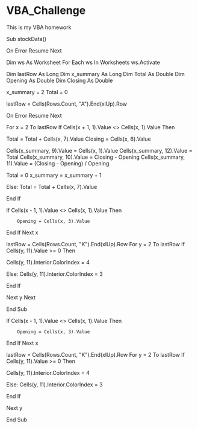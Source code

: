 # VBA_Challenge

This is my VBA homework

Sub stockData()

On Error Resume Next

Dim ws As Worksheet
For Each ws In Worksheets
ws.Activate

Dim lastRow As Long
Dim x_summary As Long
Dim Total As Double
Dim Opening As Double
Dim Closing As Double

x_summary = 2
Total = 0

lastRow = Cells(Rows.Count, "A").End(xlUp).Row

On Error Resume Next

For x = 2 To lastRow
If Cells(x + 1, 1).Value <> Cells(x, 1).Value Then

Total = Total + Cells(x, 7).Value
Closing = Cells(x, 6).Value

Cells(x_summary, 9).Value = Cells(x, 1).Value
Cells(x_summary, 12).Value = Total
Cells(x_summary, 10).Value = Closing - Opening
Cells(x_summary, 11).Value = (Closing - Opening) / Opening


Total = 0
x_summary = x_summary + 1

Else: Total = Total + Cells(x, 7).Value

End If


If Cells(x - 1, 1).Value <> Cells(x, 1).Value Then
    
        Opening = Cells(x, 3).Value

End If
Next x

lastRow = Cells(Rows.Count, "K").End(xlUp).Row
For y = 2 To lastRow
If Cells(y, 11).Value >= 0 Then

Cells(y, 11).Interior.ColorIndex = 4

Else: Cells(y, 11).Interior.ColorIndex = 3

End If

Next y
Next

End Sub


If Cells(x - 1, 1).Value <> Cells(x, 1).Value Then
    
        Opening = Cells(x, 3).Value

End If
Next x

lastRow = Cells(Rows.Count, "K").End(xlUp).Row
For y = 2 To lastRow
If Cells(y, 11).Value >= 0 Then

Cells(y, 11).Interior.ColorIndex = 4

Else: Cells(y, 11).Interior.ColorIndex = 3

End If

Next y

End Sub


